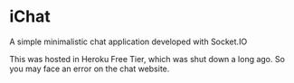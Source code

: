 # iChat
A simple minimalistic chat application developed with Socket.IO

This was hosted in Heroku Free Tier, which was shut down a long ago. So you may face an error on the chat website.
